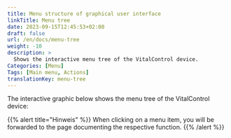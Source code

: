 ```yaml
---
title: Menu structure of graphical user interface
linkTitle: Menu tree
date: 2023-09-15T12:45:53+02:00
draft: false
url: /en/docs/menu-tree
weight: -10
description: >
  Shows the interactive menu tree of the VitalControl device.
Categories: [Menu]
Tags: [Main menu, Actions]
translationKey: menu-tree
---
```


The interactive graphic below shows the menu tree of the VitalControl device:

{{% alert title="Hinweis" %}}
When clicking on a menu item, you will be forwarded to the page documenting the respective function.
{{% /alert %}}

<object data="menu-tree.svg" type="image/svg+xml" width="1100" >
</object>
